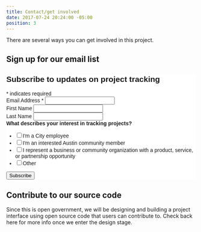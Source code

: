 ```yaml
---
title: Contact/get involved
date: 2017-07-24 20:24:00 -05:00
position: 3
---
```


There are several ways you can get involved in this project.

## Sign up for our email list

<!-- Begin MailChimp Signup Form -->
<link href="//cdn-images.mailchimp.com/embedcode/classic-10_7.css" rel="stylesheet" type="text/css">
<style type="text/css">
	#mc_embed_signup{background:#fff; clear:left; font:14px Helvetica,Arial,sans-serif; }
	/* Add your own MailChimp form style overrides in your site stylesheet or in this style block.
	   We recommend moving this block and the preceding CSS link to the HEAD of your HTML file. */
</style>
<div id="mc_embed_signup">
<form action="//github.us15.list-manage.com/subscribe/post?u=6f30653c65f06ca383a19d0bf&amp;id=300d09fe3a" method="post" id="mc-embedded-subscribe-form" name="mc-embedded-subscribe-form" class="validate" target="_blank" novalidate>
    <div id="mc_embed_signup_scroll">
	<h2>Subscribe to updates on project tracking</h2>
<div class="indicates-required"><span class="asterisk">*</span> indicates required</div>
<div class="mc-field-group">
	<label for="mce-EMAIL">Email Address  <span class="asterisk">*</span>
</label>
	<input type="email" value="" name="EMAIL" class="required email" id="mce-EMAIL">
</div>
<div class="mc-field-group">
	<label for="mce-FNAME">First Name </label>
	<input type="text" value="" name="FNAME" class="" id="mce-FNAME">
</div>
<div class="mc-field-group">
	<label for="mce-LNAME">Last Name </label>
	<input type="text" value="" name="LNAME" class="" id="mce-LNAME">
</div>
<div class="mc-field-group input-group">
    <strong>What describes your interest in tracking projects? </strong>
    <ul><li><input type="checkbox" value="1" name="group[4173][1]" id="mce-group[4173]-4173-0"><label for="mce-group[4173]-4173-0">I'm a City employee</label></li>
<li><input type="checkbox" value="2" name="group[4173][2]" id="mce-group[4173]-4173-1"><label for="mce-group[4173]-4173-1">I'm an interested Austin community member</label></li>
<li><input type="checkbox" value="4" name="group[4173][4]" id="mce-group[4173]-4173-2"><label for="mce-group[4173]-4173-2">I represent a business or community organization with a product, service, or partnership opportunity</label></li>
<li><input type="checkbox" value="8" name="group[4173][8]" id="mce-group[4173]-4173-3"><label for="mce-group[4173]-4173-3">Other</label></li>
</ul>
</div>
	<div id="mce-responses" class="clear">
		<div class="response" id="mce-error-response" style="display:none"></div>
		<div class="response" id="mce-success-response" style="display:none"></div>
	</div>    <!-- real people should not fill this in and expect good things - do not remove this or risk form bot signups-->
    <div style="position: absolute; left: -5000px;" aria-hidden="true"><input type="text" name="b_6f30653c65f06ca383a19d0bf_300d09fe3a" tabindex="-1" value=""></div>
    <div class="clear"><input type="submit" value="Subscribe" name="subscribe" id="mc-embedded-subscribe" class="button"></div>
    </div>
</form>
</div>
<script type='text/javascript' src='//s3.amazonaws.com/downloads.mailchimp.com/js/mc-validate.js'></script><script type='text/javascript'>(function($) {window.fnames = new Array(); window.ftypes = new Array();fnames[0]='EMAIL';ftypes[0]='email';fnames[1]='FNAME';ftypes[1]='text';fnames[2]='LNAME';ftypes[2]='text';}(jQuery));var $mcj = jQuery.noConflict(true);</script>
<!--End mc_embed_signup-->

## Contribute to our source code

Since this is open government, we will be designing and building a project interface using open source code that users can contribute to. Check back here for more info once we enter the design stage.
